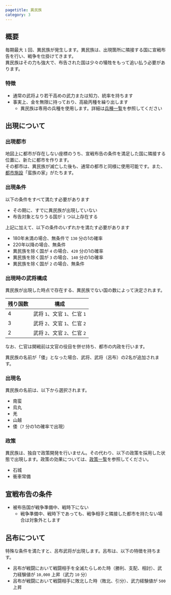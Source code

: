 ```yaml
---
pagetitle: 異民族
category: 3
---
```


## 概要

毎期最大 `1` 回、異民族が発生します。異民族は、出現箇所に隣接する国に宣戦布告を行い、戦争を仕掛けてきます。  
異民族はその力も強大で、布告された国は少々の犠牲をもって追い払う必要があります。

### 特徴

* 通常の武将より若干高めの武力または知力、統率を持ちます
* 事実上、金を無限に持っており、高級丙種を繰り出します
  * 異民族は専用の兵種を使用します。詳細は[兵種一覧](dip-soldiers.html)を参照してください

## 出現について

### 出現都市

地図上に都市が存在しない座標のうち、宣戦布告の条件を満足した国に隣接する位置に、新たに都市を作ります。  
その都市は、異民族が滅亡した後も、通常の都市と同様に使用可能です。また、[都市施設](dom-townbuilding.html)「蛮族の家」がたちます。

### 出現条件

以下の条件をすべて満たす必要があります

* その期に、すでに異民族が出現していない
* 布告対象となりうる国が `1` つ以上存在する

上記に加えて、以下の条件のいずれかを満たす必要があります

* 180年未満の場合、無条件で `130` 分の1の確率
* 220年以降の場合、無条件
* 異民族を除く国が `4` の場合、`420` 分の1の確率
* 異民族を除く国が `3` の場合、`140` 分の1の確率
* 異民族を除く国が `2` の場合、無条件

### 出現時の武将構成

異民族が出現した時点で存在する、異民族でない国の数によって決定されます。

| 残り国数 | 構成 |
| -- | -- |
| 4 | 武将 `1`、文官 `1`、仁官 `1` |
| 3 | 武将 `2`、文官 `1`、仁官 `2` |
| 2 | 武将 `2`、文官 `2`、仁官 `2` |

なお、仁官は開戦前は文官の役目を併せ持ち、都市の内政を行います。

異民族の名前が「倭」となった場合、武将、武将（呂布）の2名が追加されます。

### 出現名

異民族の名前は、以下から選択されます。

* 南蛮
* 烏丸
* 羌
* 山越
* 倭（`7` 分の1の確率で出現）

### 政策

異民族は、独自で政策開発を行いません。その代わり、以下の政策を採用した状態で出現します。政策の効果については、[政策一覧](dom-policies.md)を参照してください。

* 石城
* 衝車常備

## 宣戦布告の条件

* 被布告国が戦争準備中、戦時下にない
  * 戦争準備中、戦時下であっても、戦争相手と隣接した都市を持たない場合は対象外とします

## 呂布について

特殊な条件を満たすと、呂布武将が出現します。呂布は、以下の特徴を持ちます。

* 呂布が戦闘において戦闘相手を全滅たらしめた時（勝利、支配、相討）、武力経験値が `10,000` 上昇（武力 `10` 分）
* 呂布が戦闘において戦闘相手に敗北した時（敗北、引分）、武力経験値が `500` 上昇
